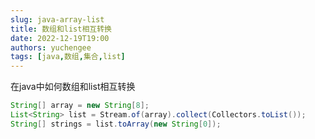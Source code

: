 ```yaml
---
slug: java-array-list
title: 数组和list相互转换
date: 2022-12-19T19:00
authors: yuchengee
tags: [java,数组,集合,list]
---
```

在java中如何数组和list相互转换
<!--truncate-->
```java title='list-array' icon='logos:java'
String[] array = new String[8];
List<String> list = Stream.of(array).collect(Collectors.toList());
String[] strings = list.toArray(new String[0]);
```
